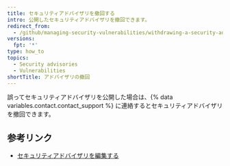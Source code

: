 ```yaml
---
title: セキュリティアドバイザリを撤回する
intro: 公開したセキュリティアドバイザリを撤回できます。
redirect_from:
  - /github/managing-security-vulnerabilities/withdrawing-a-security-advisory
versions:
  fpt: '*'
type: how_to
topics:
  - Security advisories
  - Vulnerabilities
shortTitle: アドバイザリの撤回
---
```


誤ってセキュリティアドバイザリを公開した場合は、{% data variables.contact.contact_support %} に連絡するとセキュリティアドバイザリを撤回できます。

## 参考リンク

- [セキュリティアドバイザリを編集する](/github/managing-security-vulnerabilities/editing-a-security-advisory)
